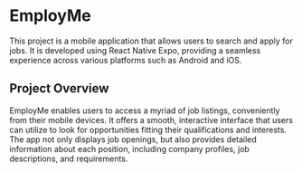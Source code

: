 # EmployMe
This project is a mobile application that allows users to search and apply for jobs. It is developed using React Native Expo, providing a seamless experience across various platforms such as Android and iOS.

## Project Overview
EmployMe enables users to access a myriad of job listings, conveniently from their mobile devices. It offers a smooth, interactive interface that users can utilize to look for opportunities fitting their qualifications and interests. The app not only displays job openings, but also provides detailed information about each position, including company profiles, job descriptions, and requirements.

